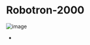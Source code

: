 # Robotron-2000
 
![image](https://user-images.githubusercontent.com/90533635/232049216-1ae7c4f5-0b15-49f3-8274-a4339a7350c5.png)
 
 
-
